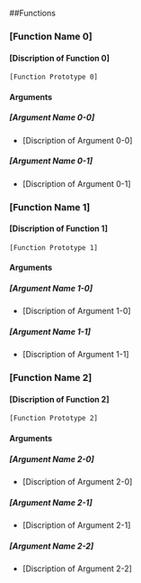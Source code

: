 ##Functions

### [Function Name 0]

#### [Discription of Function 0]


```
[Function Prototype 0]
```

#### Arguments

##### [Argument Name 0-0]

- [Discription of Argument 0-0]

##### [Argument Name 0-1]

- [Discription of Argument 0-1]


### [Function Name 1]

#### [Discription of Function 1]


```
[Function Prototype 1]
```

#### Arguments

##### [Argument Name 1-0]

- [Discription of Argument 1-0]

##### [Argument Name 1-1]

- [Discription of Argument 1-1]


### [Function Name 2]

#### [Discription of Function 2]


```
[Function Prototype 2]
```

#### Arguments

##### [Argument Name 2-0]

- [Discription of Argument 2-0]

##### [Argument Name 2-1]

- [Discription of Argument 2-1]

##### [Argument Name 2-2]

- [Discription of Argument 2-2]